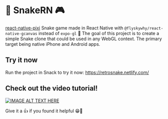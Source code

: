 # 🐍 SnakeRN 🎮

[react-native-pixi](https://github.com/flyskywhy/react-native-pixi) Snake game made in React Native with `@flyskywhy/react-native-gcanvas` instead of `expo-gl` 👾 The goal of this project is to create a simple Snake clone that could be used in any WebGL context. The primary target being native iPhone and Android apps.

## Try it now

Run the project in Snack to try it now: https://retrosnake.netlify.com/

## Check out the video tutorial!

[![IMAGE ALT TEXT HERE](https://img.youtube.com/vi/iV2hCV2f1po/0.jpg)](https://www.youtube.com/watch?v=iV2hCV2f1po)

Give it a 👍 if you found it helpful 😁💙

